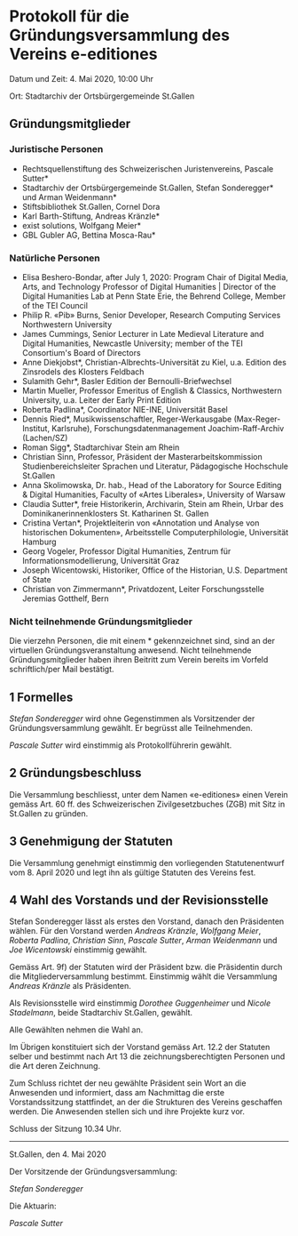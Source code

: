 
# Protokoll für die Gründungsversammlung des Vereins e-editiones

Datum und Zeit: 4. Mai 2020, 10:00 Uhr

Ort: Stadtarchiv der Ortsbürgergemeinde St.Gallen

## Gründungsmitglieder

### Juristische Personen

- Rechtsquellenstiftung des Schweizerischen Juristenvereins, Pascale Sutter*
- Stadtarchiv der Ortsbürgergemeinde St.Gallen, Stefan Sonderegger* und Arman Weidenmann*
- Stiftsbibliothek St.Gallen, Cornel Dora
- Karl Barth-Stiftung, Andreas Kränzle*
- exist solutions, Wolfgang Meier*
- GBL Gubler AG, Bettina Mosca-Rau*

### Natürliche Personen

- Elisa Beshero-Bondar, after July 1, 2020: Program Chair of Digital Media, Arts, and Technology Professor of Digital Humanities |  Director of the Digital Humanities Lab at Penn State Erie, the Behrend College, Member of the TEI Council
- Philip R. «Pib» Burns, Senior Developer, Research Computing Services Northwestern University
- James Cummings, Senior Lecturer in Late Medieval Literature and Digital Humanities, Newcastle University; member of the TEI Consortium's Board of Directors
- Anne Diekjobst*, Christian-Albrechts-Universität zu Kiel, u.a. Edition des Zinsrodels des Klosters Feldbach
- Sulamith Gehr*, Basler Edition der Bernoulli-Briefwechsel
- Martin Mueller, Professor Emeritus of English & Classics, Northwestern University, u.a. Leiter der Early Print Edition
- Roberta Padlina*, Coordinator NIE-INE, Universität Basel
- Dennis Ried*, Musikwissenschaftler, Reger-Werkausgabe (Max-Reger-Institut, Karlsruhe), Forschungsdatenmanagement Joachim-Raff-Archiv (Lachen/SZ)
- Roman Sigg*, Stadtarchivar Stein am Rhein
- Christian Sinn, Professor, Präsident der Masterarbeitskommission Studienbereichsleiter Sprachen und Literatur, Pädagogische Hochschule St.Gallen
- Anna Skolimowska, Dr. hab., Head of the Laboratory for Source Editing & Digital Humanities, Faculty of «Artes Liberales», University of Warsaw
- Claudia Sutter*, freie Historikerin, Archivarin, Stein am Rhein, Urbar des Dominikanerinnenklosters St. Katharinen St. Gallen
- Cristina Vertan*, Projektleiterin von «Annotation und Analyse von historischen Dokumenten», Arbeitsstelle Computerphilologie, Universität Hamburg
- Georg Vogeler, Professor Digital Humanities, Zentrum für Informationsmodellierung, Universität Graz
- Joseph Wicentowski, Historiker, Office of the Historian, U.S. Department of State
- Christian von Zimmermann*, Privatdozent, Leiter Forschungsstelle Jeremias Gotthelf, Bern

### Nicht teilnehmende Gründungsmitglieder

Die vierzehn Personen, die mit einem * gekennzeichnet sind, sind an der virtuellen Gründungsveranstaltung anwesend. Nicht teilnehmende Gründungsmitglieder haben ihren Beitritt zum Verein bereits im Vorfeld schriftlich/per Mail bestätigt.

## 1 Formelles

*Stefan Sonderegger* wird ohne Gegenstimmen als Vorsitzender der Gründungsversammlung gewählt. Er begrüsst alle Teilnehmenden.

*Pascale Sutter* wird einstimmig als Protokollführerin gewählt.

## 2 Gründungsbeschluss

Die Versammlung beschliesst, unter dem Namen «e-editiones» einen Verein gemäss Art. 60 ff. des Schweizerischen Zivilgesetzbuches (ZGB) mit Sitz in St.Gallen zu gründen.

##  3 Genehmigung der Statuten
Die Versammlung genehmigt einstimmig den vorliegenden Statutenentwurf vom 8. April 2020 und legt ihn als gültige Statuten des Vereins fest.

## 4 Wahl des Vorstands und der Revisionsstelle

Stefan Sonderegger lässt als erstes den Vorstand, danach den Präsidenten wählen.
Für den Vorstand werden *Andreas Kränzle*, *Wolfgang Meier*, *Roberta Padlina*, *Christian Sinn*, *Pascale Sutter*, *Arman Weidenmann* und *Joe Wicentowski* einstimmig gewählt.

Gemäss Art. 9f) der Statuten wird der Präsident bzw. die Präsidentin durch die Mitgliederversammlung bestimmt. Einstimmig wählt die Versammlung *Andreas Kränzle* als Präsidenten.

Als Revisionsstelle wird einstimmig *Dorothee Guggenheimer* und *Nicole Stadelmann*, beide Stadtarchiv St.Gallen, gewählt.

Alle Gewählten nehmen die Wahl an.

Im Übrigen konstituiert sich der Vorstand gemäss Art. 12.2 der Statuten selber und bestimmt nach Art 13 die zeichnungsberechtigten Personen und die Art deren Zeichnung.

Zum Schluss richtet der neu gewählte Präsident sein Wort an die Anwesenden und informiert, dass am Nachmittag die erste Vorstandssitzung stattfindet, an der die Strukturen des Vereins geschaffen werden. Die Anwesenden stellen sich und ihre Projekte kurz vor.

Schluss der Sitzung 10.34 Uhr.

---

St.Gallen, den 4. Mai 2020

Der Vorsitzende der Gründungsversammlung:

*Stefan Sonderegger*

Die Aktuarin:

*Pascale Sutter*
